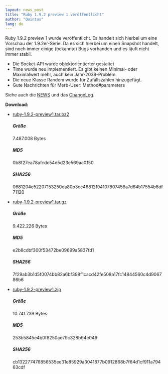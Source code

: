 ```yaml
---
layout: news_post
title: "Ruby 1.9.2 preview 1 veröffentlicht"
author: "Quintus"
lang: de
---
```


Ruby 1.9.2 preview 1 wurde veröffentlicht. Es handelt sich hierbei um
eine Vorschau der 1.9.2er-Serie. Da es sich hierbei um einen Snapshot
handelt, sind noch immer einige (bekannte) Bugs vorhanden und es läuft
nicht immer stabil.

* Die Socket-API wurde objektorientierter gestaltet
* Time wurde neu implementiert. Es gibt keinen Minimal- oder Maximalwert
  mehr, auch kein Jahr-2038-Problem.
* Die neue Klasse Random wurde für Zufallszahlen hinzugefügt.
* Gute Nachrichten für Merb-User: Method#parameters

Siehe auch die [NEWS][1] und das [ChangeLog][2].

<b>Download: </b>

* [ruby-1.9.2-preview1.tar.bz2][3]
  ##### Größe

  7\.487.008 Bytes

  ##### MD5

  0b8f27ea78afcdc54d5d23e569aa0150

  ##### SHA256

  0681204e52207153250da80b3cc46812f94107807458a7d64b17554b6df71120

* [ruby-1.9.2-preview1.tar.gz][4]
  ##### Größe

  9\.422.226 Bytes

  ##### MD5

  e2b8cdbf300f53472be09699a5837fd1

  ##### SHA256

  7f29ab3b1d5f0074bb82a6bf398f1cacd42fe508a17fc14844560c4d906786b6

* [ruby-1.9.2-preview1.zip][5]
  ##### Größe

  10\.741.739 Bytes

  ##### MD5

  253b5845e4b0f8250ae79c328b94e049

  ##### SHA256

  cb132277476856535ee31e85929a3041877b0912868b7f64d1cf911a79463cdf



[1]: http://svn.ruby-lang.org/repos/ruby/trunk/NEWS
[2]: http://svn.ruby-lang.org/repos/ruby/trunk/ChangeLog
[3]: https://cache.ruby-lang.org/pub/ruby/1.9/ruby-1.9.2-preview1.tar.bz2
[4]: https://cache.ruby-lang.org/pub/ruby/1.9/ruby-1.9.2-preview1.tar.gz
[5]: https://cache.ruby-lang.org/pub/ruby/1.9/ruby-1.9.2-preview1.zip
